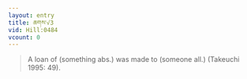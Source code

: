 ```yaml
---
layout: entry
title: ཆགས་√3
vid: Hill:0484
vcount: 0
---
```

> A loan of (something abs\.) was made to (someone all\.) (Takeuchi 1995: 49)\.


